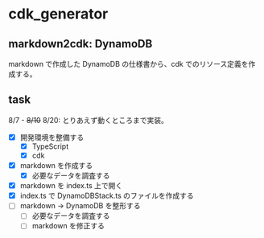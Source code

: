 # cdk_generator

## markdown2cdk: DynamoDB

markdown で作成した DynamoDB の仕様書から、cdk でのリソース定義を作成する。


## task

8/7 - ~~8/10~~ 8/20: とりあえず動くところまで実装。

- [x] 開発環境を整備する
  - [x] TypeScript
  - [x] cdk
- [x] markdown を作成する
  - [x] 必要なデータを調査する
- [x] markdown を index.ts 上で開く
- [x] index.ts で DynamoDBStack.ts のファイルを作成する
- [ ] markdown -> DynamoDB を整形する
  - [ ] 必要なデータを調査する
  - [ ] markdown を修正する